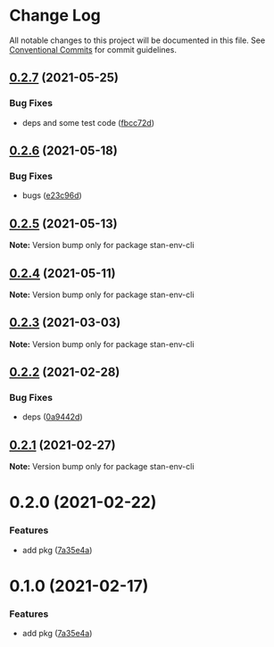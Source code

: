 # Change Log

All notable changes to this project will be documented in this file.
See [Conventional Commits](https://conventionalcommits.org) for commit guidelines.

## [0.2.7](https://github.com/planjs/stan/compare/stan-env-cli@0.2.5...stan-env-cli@0.2.7) (2021-05-25)


### Bug Fixes

* deps and some test code ([fbcc72d](https://github.com/planjs/stan/commit/fbcc72df300643f65df99e8f05462f0749e26f02))





## [0.2.6](https://github.com/planjs/stan/compare/stan-env-cli@0.2.2...stan-env-cli@0.2.6) (2021-05-18)


### Bug Fixes

* bugs ([e23c96d](https://github.com/planjs/stan/commit/e23c96dff8efd75940054eb6b826f4ee65030ac5))





## [0.2.5](https://github.com/planjs/stan/compare/stan-env-cli@0.2.4...stan-env-cli@0.2.5) (2021-05-13)

**Note:** Version bump only for package stan-env-cli





## [0.2.4](https://github.com/planjs/stan/compare/stan-env-cli@0.2.3...stan-env-cli@0.2.4) (2021-05-11)

**Note:** Version bump only for package stan-env-cli





## [0.2.3](https://github.com/planjs/stan/compare/stan-env-cli@0.2.1...stan-env-cli@0.2.3) (2021-03-03)

**Note:** Version bump only for package stan-env-cli





## [0.2.2](https://github.com/planjs/stan/compare/stan-env-cli@0.1.0...stan-env-cli@0.2.2) (2021-02-28)


### Bug Fixes

* deps ([0a9442d](https://github.com/planjs/stan/commit/0a9442da1156886b299fe7b3c8234c61e7143066))





## [0.2.1](https://github.com/planjs/stan/compare/stan-env-cli@0.2.0...stan-env-cli@0.2.1) (2021-02-27)

**Note:** Version bump only for package stan-env-cli





# 0.2.0 (2021-02-22)


### Features

* add pkg ([7a35e4a](https://github.com/planjs/stan/commit/7a35e4afe1290d87c459c3954999f1732c1ca272))





# 0.1.0 (2021-02-17)


### Features

* add pkg ([7a35e4a](https://github.com/planjs/stan/commit/7a35e4afe1290d87c459c3954999f1732c1ca272))
